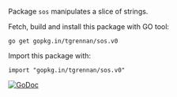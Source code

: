 Package `sos` manipulates a slice of strings.

Fetch, build and install this package with GO tool:

	go get gopkg.in/tgrennan/sos.v0

Import this package with:

	import "gopkg.in/tgrennan/sos.v0"

[![GoDoc](https://godoc.org/gopkg.in/tgrennan/sos.v0?status.png)](
https://godoc.org/gopkg.in/tgrennan/sos.v0)

